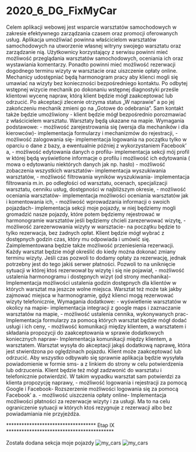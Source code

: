 # 2020_6_DG_FixMyCar
Celem aplikacji webowej jest wsparcie warsztatów samochodowych w zakresie efektywnego zarządzania czasem oraz promocji oferowanych usług. Aplikacja umożliwiać powinna właścicielom warsztatów samochodowych na utworzenie 
własnej witryny swojego warsztatu oraz zarządzanie nią. Użytkownicy korzystający z serwisu powinni mieć możliwość przeglądania warsztatów samochodowych, oceniania ich oraz wystawiania komentarzy. Ponadto powinni mieć możliwość rezerwacji dogodnego terminu wizyty w warsztacie oraz uiszczenie opłaty online.   Mechanicy udostępniać będą harmonogram pracy aby klienci mogli się umawiać na wizyty bez konieczności bezpośredniego kontaktu. Po odbytej wstępnej wizycie mechanik po dokonaniu wstępnej diagnostyki prześle klientowi wycenę napraw, którą klient będzie mógł zaakceptować lub odrzucić. Po akceptacji zlecenie otrzyma status „W naprawie” a po jej zakończeniu mechanik zmieni go na „Gotowe do odebrania”. Sam kontakt także będzie umożliwiony - klient będzie mógł bezpośrednio porozmawiać z właścicielem warsztatu.  Warsztaty będą ukazane na mapie.    Wymagania podstawowe:  - możliwość zarejestrowania się (wersja dla mechaników i dla kierowców)- implementacja formularzy i mechanizmów do rejestracji,  - możliwość zalogowania się- implementacja logowania na początku tylko w oparciu o dane z bazy, a ewentualnie później z wykorzystaniem Facebook’ a,  - możliwość edytowania danych o profilu- implementacja sekcji mój profil w                             której będą wyświetlone informacje o profilu i możliwość ich edytowania (    mowa o edytowaniu niektórych danych jak np. hasło) - możliwość zobaczenia wszystkich warsztatów- implementacja wyszukiwania warsztatów,  - możliwość filtrowania wyników wyszukiwania- implementacja filtrowania m.in. po odległości od warsztatu, ocenach, specjalizacji warsztatu, cenniku usług, dostępności w najbliższym okresie,  - możliwość oceniania warsztatów- implementacja możliwości oceniania warsztatów jak i komentowania ich,  - możliwość wprowadzania informacji o swoich pojazdach- implementacja sekcji moje pojazdy, w niej będziemy mogli gromadzić nasze pojazdy, które potem będziemy rejestrować w harmonogramie warsztatów jeśli będziemy chcieli zarezerwować wizytę,  - możliwość zarezerwowania wizyty w warsztacie- na początku będzie to tylko rezerwacja, bez żadnych opłat. Klient będzie mógł wybrać z dostępnych godzin czas, który mu odpowiada i umówić się. Zaimplementowana będzie także możliwość przeniesienia rezerwacji. Każdy warsztat będzie mógł 
określić do kiedy można dokonać zmiany terminu wizyty. Jeśli czas pozwoli to dodamy opłaty za rezerwację, jednak potrzebny jest do tego jakiś serwer płatności. Pozwoli to na uniknięcie sytuacji w której ktoś rezerwował by wizytę i się nie pojawiał,  - możliwość ustalenia harmonogramu i dostępnych wizyt (od strony mechanika)- Implementacja możliwości ustalenia godzin dostępnych dla klientów w których warsztat ma jeszcze wolne miejsca. Warsztat też może tak jakby zajmować miejsca w harmonogramie, gdyż klienci mogą rezerwować wizyty telefonicznie,  Wymagania dodatkowe:  - wyświetlenie warsztatów w okolicy na mapie- implementacja integracji z google maps i zaznaczanie warsztatów na mapie,  - możliwość ustalenia cennika, wykonywanych prac- Implementacja formularzy za pomocą których warsztat będzie mógł dodać usługi i ich ceny,  - możliwość komunikacji między klientem, a warsztatem i składania propozycji do zaakceptowania w sprawie dodatkowych koniecznych napraw- Implementacja komunikacji między klientem, a warsztatem. Warsztat wysyła do akceptacji jakąś dodatkową naprawę, która jest stwierdzona po oględzinach pojazdu. Klient może zaakceptować lub odrzucić. Aby wszystko odbywało się sprawnie aplikacja będzie wysyłała powiadomienie w formie sms- a z linkiem do strony w celu potwierdzenia lub odrzucenia. Klient będzie też mógł zadzwonić do warsztatu i telefonicznie potwierdzić. W takim wypadku warsztat sam potwierdzi za klienta propozycję naprawy, - możliwość logowania i rejestracji za pomocą Google i Facebook- Rozszerzenie możliwości logowania się za pomocą Facebook’ a. - możliwość uiszczenia opłaty online- Implementacja możliwości płatności za rezerwacje wizyty i za usługi. Ma to na celu ograniczenie sytuacji w których ktoś rezygnuje z rezerwacji albo bez powiadamiania nie przyjeżdża. 

*********************************** Etap IX ******************************************

Została dodana sekcja moje pojazdy
![my_cars](https://github.com/DominikGoral/2020_6_DG_FixMyCar/images/9.3.png)
![my_cars](https://github.com/DominikGoral/2020_6_DG_FixMyCar/images/9.4.png)
